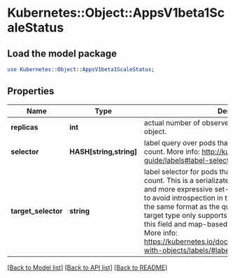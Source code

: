 # Kubernetes::Object::AppsV1beta1ScaleStatus

## Load the model package
```perl
use Kubernetes::Object::AppsV1beta1ScaleStatus;
```

## Properties
Name | Type | Description | Notes
------------ | ------------- | ------------- | -------------
**replicas** | **int** | actual number of observed instances of the scaled object. | 
**selector** | **HASH[string,string]** | label query over pods that should match the replicas count. More info: http://kubernetes.io/docs/user-guide/labels#label-selectors | [optional] 
**target_selector** | **string** | label selector for pods that should match the replicas count. This is a serializated version of both map-based and more expressive set-based selectors. This is done to avoid introspection in the clients. The string will be in the same format as the query-param syntax. If the target type only supports map-based selectors, both this field and map-based selector field are populated. More info: https://kubernetes.io/docs/concepts/overview/working-with-objects/labels/#label-selectors | [optional] 

[[Back to Model list]](../README.md#documentation-for-models) [[Back to API list]](../README.md#documentation-for-api-endpoints) [[Back to README]](../README.md)


